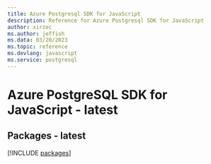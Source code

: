 ```yaml
---
title: Azure Postgresql SDK for JavaScript
description: Reference for Azure Postgresql SDK for JavaScript
author: xirzec
ms.author: jeffish
ms.data: 03/20/2023
ms.topic: reference
ms.devlang: javascript
ms.service: postgresql
---
```

# Azure PostgreSQL SDK for JavaScript - latest
## Packages - latest
[!INCLUDE [packages](postgresql-index.md)]